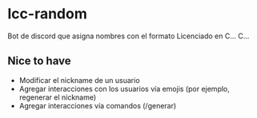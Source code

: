 # lcc-random

Bot de discord que asigna nombres con el formato Licenciado en C... C...

## Nice to have
- Modificar el nickname de un usuario
- Agregar interacciones con los usuarios vía emojis (por ejemplo, regenerar el nickname)
- Agregar interacciones vía comandos (/generar)  
